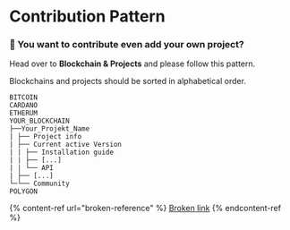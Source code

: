 # Contribution Pattern

### 🎉 You want to contribute even add your own project?&#x20;

Head over to **Blockchain & Projects** and please follow this pattern.

Blockchains and projects should be sorted in alphabetical order.

```
BITCOIN
CARDANO
ETHERUM
YOUR_BLOCKCHAIN
├──Your_Projekt_Name
| ├── Project info
| ├── Current active Version
| | ├── Installation guide
| | ├── [...]
| | └── API
| ├── [...] 
└─└── Community
POLYGON
```

{% content-ref url="broken-reference" %}
[Broken link](broken-reference)
{% endcontent-ref %}
